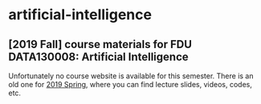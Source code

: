 # artificial-intelligence
## [2019 Fall] course materials for FDU DATA130008: Artificial Intelligence

Unfortunately no course website is available for this semester. There is an old one for [2019 Spring](http://www.sdspeople.fudan.edu.cn/zywei/DATA130006/index.html), where you can find lecture slides, videos, codes, etc.
